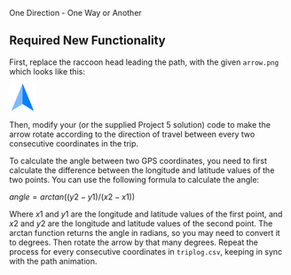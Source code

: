 One Direction - One Way or Another


## Required New Functionality
First, replace the raccoon head leading the path, with the given `arrow.png` which looks like this:

<img src=./arrow.png>

Then, modify your (or the supplied Project 5 solution) code to make the arrow rotate according to the direction of travel between every two consecutive coordinates in the trip. 

To calculate the angle between two GPS coordinates, you need to first calculate the difference between the longitude and latitude values of the two points. You can use the following formula to calculate the angle:

$angle = arctan((y2 - y1) / (x2 - x1))$

Where $x1$ and $y1$ are the longitude and latitude values of the first point, and $x2$ and $y2$ are the longitude and latitude values of the second point. The arctan function returns the angle in radians, so you may need to convert it to degrees. Then rotate the arrow by that many degrees. Repeat the process for every consecutive coordinates in `triplog.csv`, keeping in sync with the path animation.


